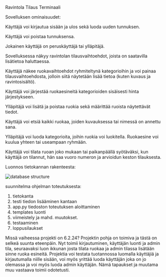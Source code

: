 Ravintola Tilaus Terminaali

Sovelluksen ominaisuudet:


Käyttäjä voi kirjautua sisään ja ulos sekä luoda uuden tunnuksen.

Käyttäjä voi poistaa tunnuksensa.

Jokainen käyttäjä on peruskäyttäjä tai ylläpitäjä.

Sovelluksessa näkyy ravintolan tilausvaihtoehdot, joista on saatavilla lisätietoa haluttaessa.

Käyttäjä näkee ruokavaihtoehdot ryhmiteltynä kategorioihin ja voi painaa tilausvaihtoehdosta, jolloin siitä näytetään lisää tietoa (kuten kuvaus ja ravintosisältö).

Käyttäjä voi järjestää ruokaesineitä kategorioiden sisäisesti hinta järjestykseen.

Ylläpitäjä voi lisätä ja poistaa ruokia sekä määrittää ruoista näytettävät tiedot.

Käyttäjä voi etsiä kaikki ruokaa, joiden kuvauksessa tai nimessä on annettu sana.

Ylläpitäjä voi luoda kategorioita, joihin ruokia voi luokitella. Ruokaesine voi kuulua yhteen tai useampaan ryhmään.

Käyttäjä voi tilata ruoan joko mukaan tai paikanpäällä syötäväksi, kun käyttäjä on tilannut, hän saa vuoro numeron ja arvioidun keston tilauksesta.

Luonnos tietokannan rakenteesta:

![database structure](https://github.com/kimtakala/tsoha-ravintola_tilaus_terminaali/assets/144361787/74155a15-36ec-422b-a7be-4842755a8396)



suunnitelma ohjelman toteutuksesta:

1. tietokanta
2. testi tiedon lisääminen kantaan
3. app.py tiedoston toteutuksen aloittaminen
4. templates luonti
5. viimeistely ja mahd. muutokset.
6. testaaminen
7. loppusilaukset


Missä vaiheessa projekti on 6.2.24?
Projektin pohja on toimiva ja tästä on selkeä suunta eteenpäin. Nyt toimii kirjautuminen, käyttäjän luonti ja admin tila, seuraavaksi luon ikkunan josta tilata ruokaa ja admin tilassa lisätään sinne ruoka esineitä.
Projektia voi testata tuotannossa luomalla käyttäjiä ja kirjautumalla niille sisään, voi myös yrittää luoda käyttäjän joka on jo olemassa ja voi myös luoda admin käyttäjän. Nämä tapaukset ja muutama muu vastaava toimii odotetusti.
